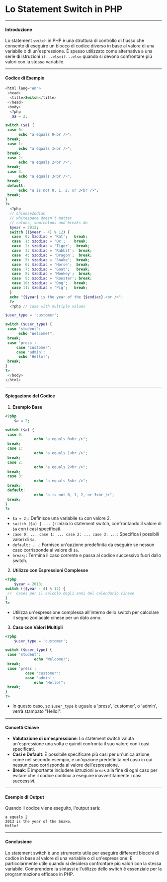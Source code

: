 # Lo Statement Switch in PHP

---

#### Introduzione

Lo statement `switch` in PHP è una struttura di controllo di flusso che consente di eseguire un blocco di codice diverso in base al valore di una variabile o di un'espressione. È spesso utilizzato come alternativa a una serie di istruzioni `if...elseif...else` quando si devono confrontare più valori con la stessa variabile.

---

#### Codice di Esempio

```php
<html lang="en">
 <head>
  <title>Switch</title>
 </head>
 <body>
  <?php
   $a = 2;

switch ($a) {
 case 0:
      echo "a equals 0<br />";
 break;
 case 1:
      echo "a equals 1<br />";
 break;
 case 2:
      echo "a equals 2<br />";
 break;
 case 3:
      echo "a equals 3<br />";
 break;
 default:
      echo "a is not 0, 1, 2, or 3<br />";
 break;
}
?>
  <?php
  // ChineseZodiac
  // whitespace doesn't matter
  // colons, semicolons and breaks do
  $year = 2013;
  switch (($year - 4) % 12) {
   case  0: $zodiac = 'Rat';   break;
   case  1: $zodiac = 'Ox';    break;
   case  2: $zodiac = 'Tiger';  break;
   case  3: $zodiac = 'Rabbit';  break;
   case  4: $zodiac = 'Dragon';  break;
   case  5: $zodiac = 'Snake';  break;
   case  6: $zodiac = 'Horse';  break;
   case  7: $zodiac = 'Goat';   break;
   case  8: $zodiac = 'Monkey';  break;
   case  9: $zodiac = 'Rooster'; break;
   case 10: $zodiac = 'Dog';   break;
   case 11: $zodiac = 'Pig';   break;
  }
  echo "{$year} is the year of the {$zodiac}.<br />";
  ?>
  <?php // case with multiple values

$user_type = 'customer';

switch ($user_type) {
 case 'student':
      echo "Welcome!";
 break;
 case 'press':
     case 'customer':
     case 'admin':
      echo "Hello!";
 break;
}
?>
 </body>
</html>
```

---

#### Spiegazione del Codice

1. **Esempio Base**

```php
<?php
    $a = 2;

switch ($a) {
 case 0:
             echo "a equals 0<br />";
 break;
 case 1:
             echo "a equals 1<br />";
 break;
 case 2:
             echo "a equals 2<br />";
 break;
 case 3:
             echo "a equals 3<br />";
 break;
 default:
             echo "a is not 0, 1, 2, or 3<br />";
 break;
}
?>
```

- `$a = 2;`: Definisce una variabile `$a` con valore 2.
- `switch ($a) { ... }`: Inizia lo statement switch, confrontando il valore di `$a` con i casi specificati.
- `case 0: ... case 1: ... case 2: ... case 3: ...`: Specifica i possibili valori di `$a`.
- `default: ...`: Fornisce un'opzione predefinita da eseguire se nessun caso corrisponde al valore di `$a`.
- `break;`: Termina il caso corrente e passa al codice successivo fuori dallo switch.

2. **Utilizzo con Espressioni Complesse**

```php
<?php
    $year = 2013;
switch (($year - 4) % 12) {
 //  Cases per il calcolo degli anni del calendario cinese
}
?>
```

- Utilizza un'espressione complessa all'interno dello switch per calcolare il segno zodiacale cinese per un dato anno.

3. **Caso con Valori Multipli**

```php
<?php
    $user_type = 'customer';

switch ($user_type) {
 case 'student':
             echo "Welcome!";
 break;
 case 'press':
         case 'customer':
         case 'admin':
             echo "Hello!";
 break;
}
?>
```

- In questo caso, se `$user_type` è uguale a 'press', 'customer', o 'admin', verrà stampato "Hello!".

---

#### Concetti Chiave

- **Valutazione di un'espressione**: Lo statement switch valuta un'espressione una volta e quindi confronta il suo valore con i casi specificati.
- **Casi e Default**: È possibile specificare più casi per un'unica azione, come nel secondo esempio, e un'opzione predefinita nel caso in cui nessun caso corrisponda al valore dell'espressione.
- **Break**: È importante includere istruzioni `break` alla fine di ogni caso per evitare che il codice continui a eseguire inavvertitamente i casi successivi.

---

#### Esempio di Output

Quando il codice viene eseguito, l'output sarà:

```
a equals 2
2013 is the year of the Snake.
Hello!
```

---

#### Conclusione

Lo statement switch è uno strumento utile per eseguire differenti blocchi di codice in base al valore di una variabile o di un'espressione. È particolarmente utile quando si desidera confrontare più valori con la stessa variabile. Comprendere la sintassi e l'utilizzo dello switch è essenziale per la programmazione efficace in PHP.

